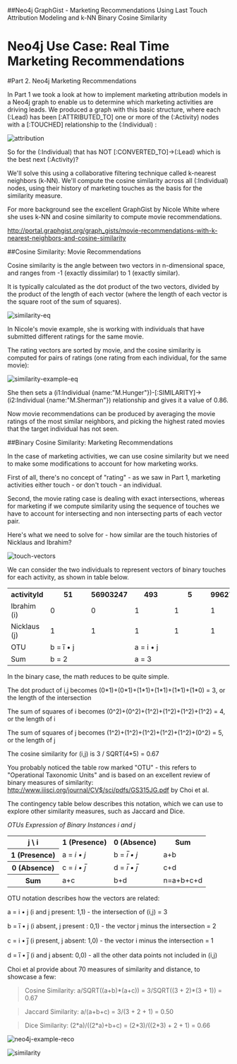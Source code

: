 ##Neo4j GraphGist - Marketing Recommendations Using Last Touch Attribution Modeling and k-NN Binary Cosine Similarity

# Neo4j Use Case: Real Time Marketing Recommendations


#Part 2. Neo4j Marketing Recommendations

In Part 1 we took a look at how to implement marketing attribution models in a Neo4j graph to enable us to determine which marketing activities are driving leads.  We produced a graph with this basic structure, where each (:Lead) has been [:ATTRIBUTED_TO] one or more of the (:Activity) nodes with a [:TOUCHED] relationship to the (:Individual) :

![attribution](https://cloud.githubusercontent.com/assets/5991751/19056221/c9f9114c-897c-11e6-8107-eab4354ee990.png)

So for the (:Individual) that has NOT [:CONVERTED_TO]->(:Lead) which is the best next (:Activity)?

We'll solve this using a collaborative filtering technique called k-nearest neighbors (k-NN).  We'll compute the cosine similarity across all (:Individual) nodes, using their history of marketing touches as the basis for the similarity measure.

For more background see the excellent GraphGist by Nicole White where she uses k-NN and cosine similarity to compute movie recommendations.

http://portal.graphgist.org/graph_gists/movie-recommendations-with-k-nearest-neighbors-and-cosine-similarity

##Cosine Similarity: Movie Recommendations

Cosine similarity is the angle between two vectors in n-dimensional space, and ranges from -1 (exactly dissimilar) to 1 (exactly similar).

It is typically calculated as the dot product of the two vectors, divided by the product of the length of each vector (where the length of each vector is the square root of the sum of squares).

![similarity-eq](https://cloud.githubusercontent.com/assets/5991751/19095909/94375fe2-8a4d-11e6-91ad-ceff4c92549a.png)

In Nicole's movie example, she is working with individuals that have submitted different ratings for the same movie.

The rating vectors are sorted by movie, and the cosine similarity is computed for pairs of ratings (one rating from each individual, for the same movie):

![similarity-example-eq](https://cloud.githubusercontent.com/assets/5991751/19095933/b4148cae-8a4d-11e6-9855-66f61f8fb245.png)

She then sets a (i1:Individual {name:"M.Hunger"})-[:SIMILARITY]->(i2:Individual {name:"M.Sherman"}) relationship and gives it a value of 0.86.

Now movie recommendations can be produced by averaging the movie ratings of the most similar neighbors, and picking the highest rated movies that the target individual has not seen.


##Binary Cosine Similarity: Marketing Recommendations

In the case of marketing activities, we can use cosine similarity but we need to make some modifications to account for how marketing works.

First of all, there's no concept of "rating" - as we saw in Part 1, marketing activities either touch - or don't touch - an individual.

Second, the movie rating case is dealing with exact intersections, whereas for marketing if we compute similarity using the sequence of touches we have to account for intersecting and non intersecting parts of each vector pair.

Here's what we need to solve for - how similar are the touch histories of Nicklaus and Ibrahim?

![touch-vectors](https://cloud.githubusercontent.com/assets/5991751/19096766/f16a2b30-8a53-11e6-9e07-e88c1b75930e.png)

We can consider the two individuals to represent vectors of binary touches for each activity, as shown in table below.

<table style="textalign: center">
<colgroup>
<col style="width: 83px">
<col style="width: 76px">
<col style="width: 74px">
<col style="width: 68px">
<col style="width: 67px">
<col style="width: 74px">
<col style="width: 72px">
<col style="width: 78px">
</colgroup>
  <tr>
    <th class="tg-s6z2">activityId</th>
    <th class="tg-baqh">&nbsp;&nbsp;&nbsp;&nbsp;&nbsp;&nbsp;&nbsp;51&nbsp;&nbsp;&nbsp;&nbsp;&nbsp;&nbsp;</th>
    <th class="tg-baqh">56903247</th>
    <th class="tg-baqh">&nbsp;&nbsp;&nbsp;&nbsp;&nbsp;493&nbsp;&nbsp;&nbsp;&nbsp;&nbsp;</th>
    <th class="tg-baqh">&nbsp;&nbsp;&nbsp;&nbsp;&nbsp;&nbsp;&nbsp;5&nbsp;&nbsp;&nbsp;&nbsp;&nbsp;&nbsp;</th>
    <th class="tg-baqh">9962776</th>
    <th class="tg-baqh">&nbsp;&nbsp;&nbsp;&nbsp;&nbsp;&nbsp;&nbsp;7&nbsp;&nbsp;&nbsp;&nbsp;&nbsp;&nbsp;</th>
    <th class="tg-baqh">&nbsp;&nbsp;Sum&nbsp;&nbsp;</th>
  </tr>
  <tr>
    <td class="tg-baqh">Ibrahim (i)</td>
    <td class="tg-baqh">0</td>
    <td class="tg-baqh">0</td>
    <td class="tg-baqh">1</td>
    <td class="tg-baqh">1</td>
    <td class="tg-baqh">1</td>
    <td class="tg-baqh">1</td>
    <td class="tg-baqh">a + c = 4</td>
  </tr>
  <tr>
    <td class="tg-baqh">Nicklaus (j)</td>
    <td class="tg-baqh">1</td>
    <td class="tg-baqh">1</td>
    <td class="tg-baqh">1</td>
    <td class="tg-baqh">1</td>
    <td class="tg-baqh">1</td>
    <td class="tg-baqh">0</td>
    <td class="tg-baqh">a + b = 5</td>
  </tr>
  <tr>
    <td class="tg-baqh">OTU</td>
    <td class="tg-baqh" colspan="2">b = i̅ • j</td>
    <td class="tg-baqh" colspan="3">a = i • j</td>
    <td class="tg-baqh">c = i • j̅</td>
    <td class="tg-baqh"></td>
  </tr>
  <tr>
    <td class="tg-baqh">Sum</td>
    <td class="tg-baqh" colspan="2">b = 2</td>
    <td class="tg-baqh" colspan="3">a = 3</td>
    <td class="tg-baqh">c = 1</td>
    <td class="tg-baqh"></td>
  </tr>
</table>


In the binary case, the math reduces to be quite simple.

The dot product of i,j becomes (0\*1)+(0\*1)+(1\*1)+(1\*1)+(1\*1)+(1\*0) = 3, or the length of the intersection

The sum of squares of i becomes (0^2)+(0^2)+(1^2)+(1^2)+(1^2)+(1^2) = 4, or the length of i

The sum of squares of j becomes (1^2)+(1^2)+(1^2)+(1^2)+(1^2)+(0^2) = 5, or the length of j

The cosine similarity for (i,j) is  3 / SQRT(4*5) = 0.67

You probably noticed the table row marked "OTU" - this refers to "Operational Taxonomic Units" and is based on an excellent review of binary measures of similarity: http://www.iiisci.org/journal/CV$/sci/pdfs/GS315JG.pdf by Choi et al.

The contingency table below describes this notation, which we can use to explore other similarity measures, such as Jaccard and Dice.

*OTUs Expression of Binary Instances i and j*
<table>
<tr>
  <th>j \ i</th>
  <th>1 (Presence)</th>
  <th>0 (Absence)</th>
  <th>Sum</th>
</tr>
<tr>
  <th>1 (Presence)</th>
  <td>a = <i>i&nbsp;•&nbsp;j</i></td>
  <td>b = <i>i&#773;&nbsp;•&nbsp;j</i></td>
  <td>a+b</td>
</tr>
<tr>
  <th>0 (Absence)</th>
  <td>c = <i>i&nbsp;•&nbsp;j&#773;<i></td>
  <td>d = <i>i&#773;&nbsp;•&nbsp;j&#773;</i></td>
  <td>c+d</td>
</tr>
<tr>
  <th>Sum</th>
  <td>a+c</td>
  <td>b+d</td>
  <td>n=a+b+c+d</td>
</tr>
</table>

OTU notation describes how the vectors are related:

a = i • j  (i and j present: 1,1) - the intersection of (i,j) = 3

b = i̅ • j (i absent, j present : 0,1) - the vector j minus the intersection = 2

c = i • j̅ (i present, j absent: 1,0) - the vector i minus the intersection = 1

d = i̅ • j̅ (i and j absent: 0,0) - all the other data points not included in (i,j)

Choi et al provide about 70 measures of similarity and distance, to showcase a few:

> Cosine Similarity: a/SQRT((a+b)\*(a+c)) = 3/SQRT((3 + 2)\*(3 + 1)) = 0.67

> Jaccard Similarity: a/(a+b+c) = 3/(3 + 2 + 1) = 0.50

> Dice Similarity: (2\*a)/((2\*a)+b+c) = (2\*3)/((2\*3) + 2 + 1) = 0.66



![neo4j-example-reco](https://cloud.githubusercontent.com/assets/5991751/19052701/a8a35e0e-896c-11e6-89b1-90e4fe480d15.png)


![similarity](https://cloud.githubusercontent.com/assets/5991751/19054363/f896d038-8973-11e6-956e-c1014bedbe58.png)
